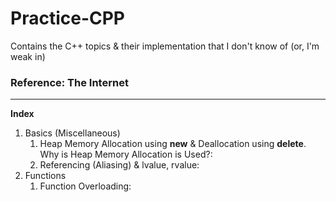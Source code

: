 # Practice-CPP
Contains the C++ topics &amp; their implementation that I don't know of (or, I'm weak in)

### Reference: The Internet

<hr/>

**Index**
1. Basics (Miscellaneous)
   1. Heap Memory Allocation using **new** & Deallocation using **delete**. Why is Heap Memory Allocation is Used?: 
   2. Referencing (Aliasing) & lvalue, rvalue: 
2. Functions
   1. Function Overloading: 